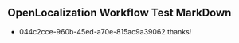 ## OpenLocalization Workflow Test MarkDown
* 044c2cce-960b-45ed-a70e-815ac9a39062 thanks!

<!--HONumber=Sep16_HO1-->


